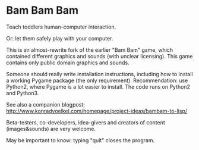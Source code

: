 # Bam Bam Bam
Teach toddlers human-computer interaction.

Or: let them safely play with your computer.

This is an almost-rewrite fork of the earlier "Bam Bam" game, which contained different graphics and sounds (with unclear licensing). This game contains only public domain graphics and sounds.

Someone should really write installation instructions, including how to install a working Pygame package (the only requirement).
Recommendation: use Python2, where Pygame is a lot easier to install. The code runs on Python2 and Python3.

See also a companion blogpost:
http://www.konradvoelkel.com/homepage/project-ideas/bambam-to-lisp/

Beta-testers, co-developers, idea-givers and creators of content (images&sounds) are very welcome.

May be important to know: typing "quit" closes the program.
